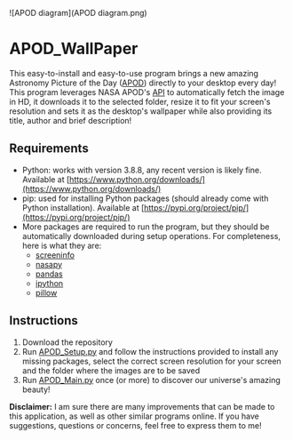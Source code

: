 ![APOD diagram](APOD diagram.png)


# APOD_WallPaper

This easy-to-install and easy-to-use program brings a new amazing Astronomy Picture of the Day ([APOD](https://apod.nasa.gov/apod/astropix.html)) directly to your desktop every day! This program leverages NASA APOD's [API](https://github.com/nasa/apod-api) to automatically fetch the image in HD, it downloads it to the selected folder, resize it to fit your screen's resolution and sets it as the desktop's wallpaper while also providing its title, author and brief description!

## Requirements

* Python: works with version 3.8.8, any recent version is likely fine. Available at [https://www.python.org/downloads/](https://www.python.org/downloads/)
* pip: used for installing Python packages (should already come with Python installation). Available at [https://pypi.org/project/pip/](https://pypi.org/project/pip/)
* More packages are required to run the program, but they should be automatically downloaded during setup operations. For completeness, here is what they are:
  * [screeninfo](https://pypi.org/project/screeninfo/) 
  * [nasapy](https://github.com/aschleg/nasapy)
  * [pandas](https://pypi.org/project/pandas/)
  * [ipython](https://pypi.org/project/ipython/)
  * [pillow](https://pypi.org/project/Pillow/)

## Instructions

1. Download the repository
2. Run [APOD_Setup.py](APOD_Setup.py) and follow the instructions provided to install any missing packages, select the correct screen resolution for your screen and the folder where the images are to be saved
3. Run [APOD_Main.py](APOD_Main.py) once (or more) to discover our universe's amazing beauty!

**Disclaimer:** I am sure there are many improvements that can be made to this application, as well as other similar programs online. If you have suggestions, questions or concerns, feel free to express them to me!

